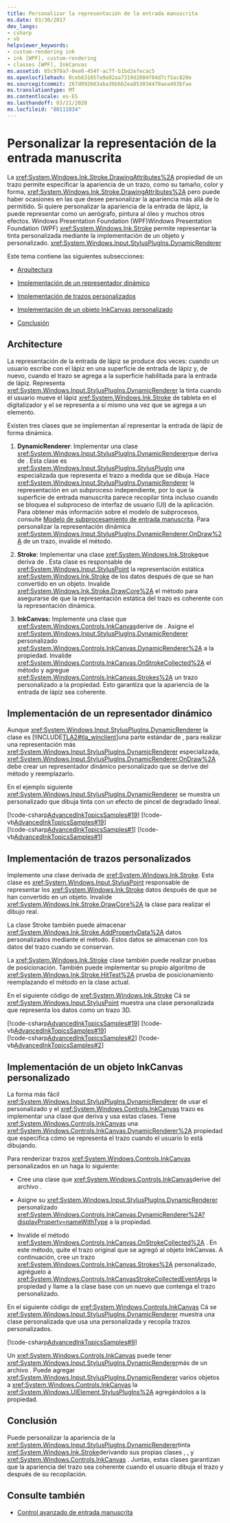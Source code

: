 ```yaml
---
title: Personalizar la representación de la entrada manuscrita
ms.date: 03/30/2017
dev_langs:
- csharp
- vb
helpviewer_keywords:
- custom-rendering ink
- ink [WPF], custom-rendering
- classes [WPF], InkCanvas
ms.assetid: 65c978a7-0ee0-454f-ac7f-b1bd2efecac5
ms.openlocfilehash: 0ceb831057a9a92aa7319d2004f04d7cf5ac820e
ms.sourcegitcommit: 267d092663aba36b6b2ea853034470aea493bfae
ms.translationtype: MT
ms.contentlocale: es-ES
ms.lasthandoff: 03/21/2020
ms.locfileid: "80111834"
---
```

# <a name="custom-rendering-ink"></a>Personalizar la representación de la entrada manuscrita
La <xref:System.Windows.Ink.Stroke.DrawingAttributes%2A> propiedad de un trazo permite especificar la apariencia de un trazo, como su tamaño, color y forma, <xref:System.Windows.Ink.Stroke.DrawingAttributes%2A> pero puede haber ocasiones en las que desee personalizar la apariencia más allá de lo permitido. Si quiere personalizar la apariencia de la entrada de lápiz, la puede representar como un aerógrafo, pintura al óleo y muchos otros efectos. Windows Presentation Foundation (WPF)Windows Presentation Foundation (WPF) <xref:System.Windows.Ink.Stroke> permite representar la tinta personalizada mediante la implementación de un objeto y personalizado. <xref:System.Windows.Input.StylusPlugIns.DynamicRenderer>  
  
 Este tema contiene las siguientes subsecciones:  
  
- [Arquitectura](#Architecture)  
  
- [Implementación de un representador dinámico](#ImplementingADynamicRenderer)  
  
- [Implementación de trazos personalizados](#ImplementingCustomStrokes)  
  
- [Implementación de un objeto InkCanvas personalizado](#ImplementingACustomInkCanvas)  
  
- [Conclusión](#Conclusion)  
  
<a name="Architecture"></a>
## <a name="architecture"></a>Architecture  
 La representación de la entrada de lápiz se produce dos veces: cuando un usuario escribe con el lápiz en una superficie de entrada de lápiz y, de nuevo, cuando el trazo se agrega a la superficie habilitada para la entrada de lápiz. Representa <xref:System.Windows.Input.StylusPlugIns.DynamicRenderer> la tinta cuando el usuario mueve el lápiz <xref:System.Windows.Ink.Stroke> de tableta en el digitalizador y el se representa a sí mismo una vez que se agrega a un elemento.  
  
 Existen tres clases que se implementan al representar la entrada de lápiz de forma dinámica.  
  
1. **DynamicRenderer**: Implementar una clase <xref:System.Windows.Input.StylusPlugIns.DynamicRenderer>que deriva de . Esta clase es <xref:System.Windows.Input.StylusPlugIns.StylusPlugIn> una especializada que representa el trazo a medida que se dibuja. Hace <xref:System.Windows.Input.StylusPlugIns.DynamicRenderer> la representación en un subproceso independiente, por lo que la superficie de entrada manuscrita parece recopilar tinta incluso cuando se bloquea el subproceso de interfaz de usuario (UI) de la aplicación. Para obtener más información sobre el modelo de subprocesos, consulte [Modelo de subprocesamiento de entrada manuscrita](the-ink-threading-model.md). Para personalizar la representación dinámica <xref:System.Windows.Input.StylusPlugIns.DynamicRenderer.OnDraw%2A> de un trazo, invalide el método.  
  
2. **Stroke**: Implementar una clase <xref:System.Windows.Ink.Stroke>que deriva de . Esta clase es responsable de <xref:System.Windows.Input.StylusPoint> la representación estática <xref:System.Windows.Ink.Stroke> de los datos después de que se han convertido en un objeto. Invalide <xref:System.Windows.Ink.Stroke.DrawCore%2A> el método para asegurarse de que la representación estática del trazo es coherente con la representación dinámica.  
  
3. **InkCanvas:** Implemente una clase que <xref:System.Windows.Controls.InkCanvas>derive de . Asigne el <xref:System.Windows.Input.StylusPlugIns.DynamicRenderer> personalizado <xref:System.Windows.Controls.InkCanvas.DynamicRenderer%2A> a la propiedad. Invalide <xref:System.Windows.Controls.InkCanvas.OnStrokeCollected%2A> el método y agregue <xref:System.Windows.Controls.InkCanvas.Strokes%2A> un trazo personalizado a la propiedad. Esto garantiza que la apariencia de la entrada de lápiz sea coherente.  
  
<a name="ImplementingADynamicRenderer"></a>
## <a name="implementing-a-dynamic-renderer"></a>Implementación de un representador dinámico  
 Aunque <xref:System.Windows.Input.StylusPlugIns.DynamicRenderer> la clase es [!INCLUDE[TLA2#tla_winclient](../../../../includes/tla2sharptla-winclient-md.md)]una parte estándar de , para realizar una representación más <xref:System.Windows.Input.StylusPlugIns.DynamicRenderer> especializada, <xref:System.Windows.Input.StylusPlugIns.DynamicRenderer.OnDraw%2A> debe crear un representador dinámico personalizado que se derive del método y reemplazarlo.  
  
 En el ejemplo siguiente <xref:System.Windows.Input.StylusPlugIns.DynamicRenderer> se muestra un personalizado que dibuja tinta con un efecto de pincel de degradado lineal.  
  
 [!code-csharp[AdvancedInkTopicsSamples#19](~/samples/snippets/csharp/VS_Snippets_Wpf/AdvancedInkTopicsSamples/CSharp/DynamicRenderer.cs#19)]
 [!code-vb[AdvancedInkTopicsSamples#19](~/samples/snippets/visualbasic/VS_Snippets_Wpf/AdvancedInkTopicsSamples/VisualBasic/DynamicRenderer.vb#19)]  
[!code-csharp[AdvancedInkTopicsSamples#1](~/samples/snippets/csharp/VS_Snippets_Wpf/AdvancedInkTopicsSamples/CSharp/DynamicRenderer.cs#1)]
[!code-vb[AdvancedInkTopicsSamples#1](~/samples/snippets/visualbasic/VS_Snippets_Wpf/AdvancedInkTopicsSamples/VisualBasic/DynamicRenderer.vb#1)]  
  
<a name="ImplementingCustomStrokes"></a>
## <a name="implementing-custom-strokes"></a>Implementación de trazos personalizados  
 Implemente una clase derivada de <xref:System.Windows.Ink.Stroke>. Esta clase es <xref:System.Windows.Input.StylusPoint> responsable de representar los <xref:System.Windows.Ink.Stroke> datos después de que se han convertido en un objeto. Invalide <xref:System.Windows.Ink.Stroke.DrawCore%2A> la clase para realizar el dibujo real.  
  
 La clase Stroke también puede almacenar <xref:System.Windows.Ink.Stroke.AddPropertyData%2A> datos personalizados mediante el método. Estos datos se almacenan con los datos del trazo cuando se conservan.  
  
 La <xref:System.Windows.Ink.Stroke> clase también puede realizar pruebas de posicionación. También puede implementar su propio algoritmo de <xref:System.Windows.Ink.Stroke.HitTest%2A> prueba de posicionamiento reemplazando el método en la clase actual.  
  
 En el siguiente código de <xref:System.Windows.Ink.Stroke> Cá se <xref:System.Windows.Input.StylusPoint> muestra una clase personalizada que representa los datos como un trazo 3D.  
  
 [!code-csharp[AdvancedInkTopicsSamples#19](~/samples/snippets/csharp/VS_Snippets_Wpf/AdvancedInkTopicsSamples/CSharp/DynamicRenderer.cs#19)]
 [!code-vb[AdvancedInkTopicsSamples#19](~/samples/snippets/visualbasic/VS_Snippets_Wpf/AdvancedInkTopicsSamples/VisualBasic/DynamicRenderer.vb#19)]  
[!code-csharp[AdvancedInkTopicsSamples#2](~/samples/snippets/csharp/VS_Snippets_Wpf/AdvancedInkTopicsSamples/CSharp/DynamicRenderer.cs#2)]
[!code-vb[AdvancedInkTopicsSamples#2](~/samples/snippets/visualbasic/VS_Snippets_Wpf/AdvancedInkTopicsSamples/VisualBasic/DynamicRenderer.vb#2)]  
  
<a name="ImplementingACustomInkCanvas"></a>
## <a name="implementing-a-custom-inkcanvas"></a>Implementación de un objeto InkCanvas personalizado  
 La forma más fácil <xref:System.Windows.Input.StylusPlugIns.DynamicRenderer> de usar el personalizado y el <xref:System.Windows.Controls.InkCanvas> trazo es implementar una clase que deriva y usa estas clases. Tiene <xref:System.Windows.Controls.InkCanvas> una <xref:System.Windows.Controls.InkCanvas.DynamicRenderer%2A> propiedad que especifica cómo se representa el trazo cuando el usuario lo está dibujando.  
  
 Para renderizar trazos <xref:System.Windows.Controls.InkCanvas> personalizados en un haga lo siguiente:  
  
- Cree una clase que <xref:System.Windows.Controls.InkCanvas>derive del archivo .  
  
- Asigne su <xref:System.Windows.Input.StylusPlugIns.DynamicRenderer> personalizado <xref:System.Windows.Controls.InkCanvas.DynamicRenderer%2A?displayProperty=nameWithType> a la propiedad.  
  
- Invalide el método <xref:System.Windows.Controls.InkCanvas.OnStrokeCollected%2A> . En este método, quite el trazo original que se agregó al objeto InkCanvas. A continuación, cree un trazo <xref:System.Windows.Controls.InkCanvas.Strokes%2A> personalizado, agréguelo a <xref:System.Windows.Controls.InkCanvasStrokeCollectedEventArgs> la propiedad y llame a la clase base con un nuevo que contenga el trazo personalizado.  
  
 En el siguiente código de <xref:System.Windows.Controls.InkCanvas> Cá se <xref:System.Windows.Input.StylusPlugIns.DynamicRenderer> muestra una clase personalizada que usa una personalizada y recopila trazos personalizados.  
  
 [!code-csharp[AdvancedInkTopicsSamples#9](~/samples/snippets/csharp/VS_Snippets_Wpf/AdvancedInkTopicsSamples/CSharp/Window1.xaml.cs#9)]  
  
 Un <xref:System.Windows.Controls.InkCanvas> puede tener <xref:System.Windows.Input.StylusPlugIns.DynamicRenderer>más de un archivo . Puede agregar <xref:System.Windows.Input.StylusPlugIns.DynamicRenderer> varios objetos a <xref:System.Windows.Controls.InkCanvas> la <xref:System.Windows.UIElement.StylusPlugIns%2A> agregándolos a la propiedad.  
  
<a name="Conclusion"></a>
## <a name="conclusion"></a>Conclusión  
 Puede personalizar la apariencia de la <xref:System.Windows.Input.StylusPlugIns.DynamicRenderer>tinta <xref:System.Windows.Ink.Stroke>derivando sus propias clases , , y <xref:System.Windows.Controls.InkCanvas> . Juntas, estas clases garantizan que la apariencia del trazo sea coherente cuando el usuario dibuja el trazo y después de su recopilación.  
  
## <a name="see-also"></a>Consulte también

- [Control avanzado de entrada manuscrita](advanced-ink-handling.md)
